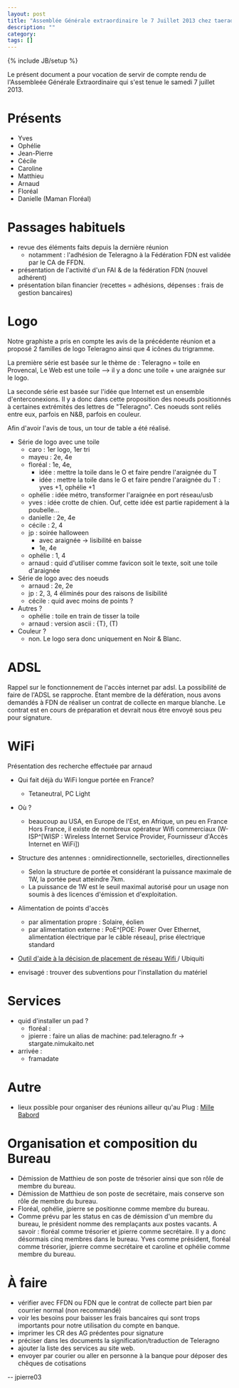 ```yaml
---
layout: post
title: "Assemblée Générale extraordinaire le 7 Juillet 2013 chez taeradan"
description: ""
category: 
tags: []
---
```

{% include JB/setup %}

Le présent document a pour vocation de servir de compte rendu de l'Assembleée Générale Extraordinaire qui s'est tenue le samedi 7 juillet 2013.

# Présents

* Yves
* Ophélie
* Jean-Pierre
* Cécile
* Caroline
* Matthieu
* Arnaud
* Floréal
* Danielle (Maman Floréal)

# Passages habituels

* revue des éléments faits depuis la dernière réunion
	* notamment : l'adhésion de Teleragno à la Fédération FDN est validée par le CA de FFDN.
* présentation de l'activité d'un FAI & de la fédération FDN (nouvel adhérent)
* présentation bilan financier (recettes = adhésions, dépenses : frais de gestion bancaires)

# Logo

Notre graphiste a pris en compte les avis de la précédente réunion et a proposé 2 familles de logo Teleragno ainsi que 4 icônes du trigramme.

La première série est basée sur le thème de : Teleragno = toile en Provencal, Le Web est une toile --> il y a donc une toile + une araignée sur le logo.

La seconde série est basée sur l'idée que Internet est un ensemble d'enterconexions. Il y a donc dans cette proposition des noeuds positionnés à certaines extrémités des lettres de "Teleragno". Ces noeuds sont reliés entre eux, parfois en N&B, parfois en couleur.

Afin d'avoir l'avis de tous, un tour de table a été réalisé.

* Série de logo avec une toile
	* caro : 1er logo, 1er tri
	* mayeu : 2e, 4e
	* floréal : 1e, 4e, 
		* idée : mettre la toile dans le O et faire pendre l'araignée du T
		* idée : mettre la toile dans le G et faire pendre l'araignée du T : yves +1, ophélie +1
	* ophélie : idée métro, transformer l'araignée en port réseau/usb
	* yves : idée crotte de chien. Ouf, cette idée est partie rapidement à la poubelle...
	* danielle : 2e, 4e
	* cécile : 2, 4
	* jp : soirée halloween
		* avec araignée -> lisibilité en baisse
		* 1e, 4e
	* ophélie : 1, 4
	* arnaud : quid d'utiliser comme favicon soit le texte, soit une toile d'araignée
* Série de logo avec des noeuds
	* arnaud : 2e, 2e
	* jp : 2, 3, 4 éliminés pour des raisons de lisibilité
	* cécile : quid avec moins de points ?
* Autres ?
	* ophélie : toile en train de tisser la toile
	* arnaud : version ascii : {T}, (T)
* Couleur ?
	* non. Le logo sera donc uniquement en Noir & Blanc.

# ADSL
Rappel sur le fonctionnement de l'accès internet par adsl.
La possibilité de faire de l'ADSL se rapproche.
Étant membre de la défération, nous avons demandés à FDN de réaliser un contrat de collecte en marque blanche.
Le contrat est en cours de préparation et devrait nous être envoyé sous peu pour signature.

# WiFi
Présentation des recherche effectuée par arnaud

* Qui fait déjà du WiFi longue portée en France?
	* Tetaneutral, PC Light
* Où ?
	* beaucoup au USA, en Europe de l'Est, en Afrique, un peu en France
	Hors France, il existe de nombreux opérateur Wifi commerciaux (W-ISP^[WISP : Wireless Internet Service Provider, Fournisseur d'Accès Internet en WiFi])

* Structure des antennes : omnidirectionnelle, sectorielles, directionnelles
	* Selon la structure de portée et considérant la puissance maximale de 1W, la portée peut atteindre 7km.
	* La puissance de 1W est le seuil maximal autorisé pour un usage non soumis à des licences d'émission et d'exploitation.
* Alimentation de points d'accès
	* par alimentation propre : Solaire, éolien
	* par alimentation externe : PoE^[POE: Power Over Ethernet, alimentation électrique par le câble réseau], prise électrique standard

* [Outil d'aide à la décision de placement de réseau Wifi ](www.ubmt.com/airlink) / Ubiquiti
* envisagé : trouver des subventions pour l'installation du matériel

# Services

* quid d'installer un pad ?
	* floréal :
	* jpierre : faire un alias de machine: pad.teleragno.fr -> stargate.nimukaito.net 
* arrivée :
	* framadate

# Autre

* lieux possible pour organiser des réunions ailleur qu'au Plug : [Mille Babord](http://www.millebabords.org/)

# Organisation et composition du Bureau

* Démission de Matthieu de son poste de trésorier ainsi que son rôle de membre du bureau.
* Démission de Matthieu de son poste de secrétaire, mais conserve son rôle de membre du bureau.
* Floréal, ophélie, jpierre se positionne comme membre du bureau.
* Comme prévu par les status en cas de démission d'un membre du bureau, le président nomme des remplaçants aux postes vacants. A savoir : floréal comme trésorier et jpierre comme secrétaire.
	Il y a donc désormais cinq membres dans le bureau.
	Yves comme président, floréal comme trésorier, jpierre comme secrétaire et caroline et ophélie comme membre du bureau.

# À faire

* vérifier avec FFDN ou FDN que le contrat de collecte part bien par courrier normal (non recommandé)
* voir les besoins pour baisser les frais bancaires qui sont trops importants pour notre utilisation du compte en banque.
* imprimer les CR des AG prédentes pour signature
* préciser dans les documents la signification/traduction de Teleragno
* ajouter la liste des services au site web.
* envoyer par courier ou aller en personne à la banque pour déposer des chêques de cotisations

-- 
jpierre03
